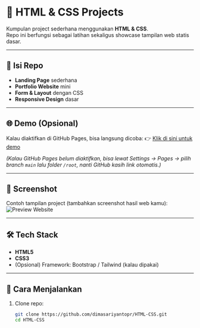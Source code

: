 # 🎨 HTML & CSS Projects

Kumpulan project sederhana menggunakan **HTML & CSS**.  
Repo ini berfungsi sebagai latihan sekaligus showcase tampilan web statis dasar.

---

## 📂 Isi Repo
- **Landing Page** sederhana
- **Portfolio Website** mini
- **Form & Layout** dengan CSS
- **Responsive Design** dasar

---

## 🌐 Demo (Opsional)
Kalau diaktifkan di GitHub Pages, bisa langsung dicoba:
👉 [Klik di sini untuk demo](https://dimasariyantopr.github.io/HTML-CSS/)  

*(Kalau GitHub Pages belum diaktifkan, bisa lewat Settings → Pages → pilih branch `main` lalu folder `/root`, nanti GitHub kasih link otomatis.)*

---

## 📸 Screenshot
Contoh tampilan project (tambahkan screenshot hasil web kamu):
![Preview Website](https://via.placeholder.com/800x400.png?text=Screenshot+Project)

---

## 🛠️ Tech Stack
- **HTML5**
- **CSS3**
- (Opsional) Framework: Bootstrap / Tailwind (kalau dipakai)

---

## 🚀 Cara Menjalankan
1. Clone repo:
   ```bash
   git clone https://github.com/dimasariyantopr/HTML-CSS.git
   cd HTML-CSS
